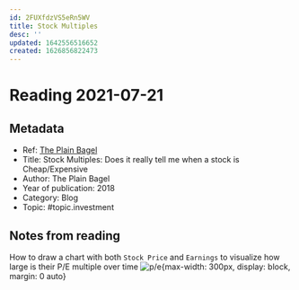 ```yaml
---
id: 2FUXfdzVS5eRn5WV
title: Stock Multiples
desc: ''
updated: 1642556516652
created: 1626856822473
---
```

# Reading 2021-07-21

## Metadata

- Ref: [The Plain Bagel](https://www.youtube.com/watch?v=21STUhQ-iP0)
- Title: Stock Multiples: Does it really tell me when a stock is Cheap/Expensive
- Author: The Plain Bagel
- Year of publication: 2018
- Category: Blog
- Topic: #topic.investment

## Notes from reading

How to draw a chart with both `Stock Price` and `Earnings` to visualize how large is their P/E multiple over time
![p/e](https://i.imgur.com/EOfS8KC.jpg){max-width: 300px, display: block, margin: 0 auto}
